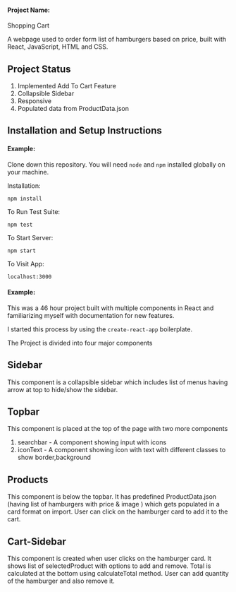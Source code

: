 #### Project Name:

Shopping Cart 

A webpage used to order form list of hamburgers based on price, built with React, JavaScript, HTML and CSS.

## Project Status
1. Implemented Add To Cart Feature
2. Collapsible Sidebar 
3. Responsive
4. Populated data from ProductData.json

## Installation and Setup Instructions

#### Example:  

Clone down this repository. You will need `node` and `npm` installed globally on your machine.  

Installation:

`npm install`  

To Run Test Suite:  

`npm test`  

To Start Server:

`npm start`  

To Visit App:

`localhost:3000`  

#### Example:  

This was a 46 hour project built with multiple components in React and familiarizing myself with documentation for new features.  

I started this process by using the `create-react-app` boilerplate.  

The Project is divided into four major components 

## Sidebar
This component is a collapsible sidebar which includes list of menus having arrow at top to hide/show the sidebar.

## Topbar
This component is placed at the top of the page with two more components 
1. searchbar - A component showing input with icons 
2. iconText - A component showing icon with text with different classes to show border,background

## Products
This component is below the topbar.
It has predefined ProductData.json (having list of hamburgers with price & image ) which gets populated in a card format on import. 
User can click on the hamburger card to add it to the cart.

## Cart-Sidebar
This component is created when user clicks on the hamburger card. 
It shows list of selectedProduct with options to add and remove.
Total is calculated at the bottom using calculateTotal method. 
User can add quantity of the hamburger and also remove it.
